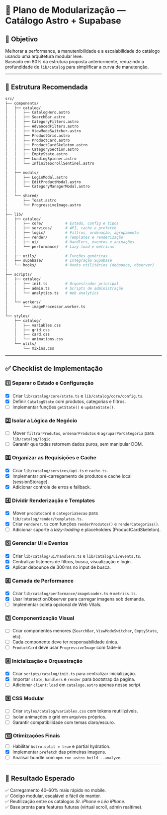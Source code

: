 # 🧩 Plano de Modularização — Catálogo Astro + Supabase

## 🎯 Objetivo
Melhorar a performance, a manutenibilidade e a escalabilidade do catálogo usando uma arquitetura modular leve.  
Baseado em 80% da estrutura proposta anteriormente, reduzindo a profundidade de `lib/catalog` para simplificar a curva de manutenção.

---

## 📁 Estrutura Recomendada
```bash
src/
├── components/
│   ├── catalog/
│   │   ├── CatalogHero.astro
│   │   ├── SearchBar.astro
│   │   ├── CategoryFilters.astro
│   │   ├── AdvancedFilters.astro
│   │   ├── ViewModeSwitcher.astro
│   │   ├── ProductGrid.astro
│   │   ├── ProductCard.astro
│   │   ├── ProductCardSkeleton.astro
│   │   ├── CategorySection.astro
│   │   ├── EmptyState.astro
│   │   ├── LoadingSpinner.astro
│   │   └── InfiniteScrollSentinel.astro
│   │
│   ├── modals/
│   │   ├── LoginModal.astro
│   │   ├── EditProductModal.astro
│   │   └── CategoryManagerModal.astro
│   │
│   └── shared/
│       ├── Toast.astro
│       └── ProgressiveImage.astro
│
├── lib/
│   ├── catalog/
│   │   ├── core/          # Estado, config e tipos
│   │   ├── services/      # API, cache e prefetch
│   │   ├── logic/         # Filtros, ordenação, agrupamento
│   │   ├── render/        # Templates e renderização
│   │   ├── ui/            # Handlers, eventos e animações
│   │   └── performance/   # Lazy load e métricas
│   │
│   ├── utils/             # Funções genéricas
│   ├── supabase/          # Integração Supabase
│   └── hooks/             # Hooks utilitários (debounce, observer)
│
├── scripts/
│   ├── catalog/
│   │   ├── init.ts        # Orquestrador principal
│   │   ├── admin.ts       # Scripts de administração
│   │   └── analytics.ts   # Web analytics
│   │
│   └── workers/
│       └── imageProcessor.worker.ts
│
└── styles/
    ├── catalog/
    │   ├── variables.css
    │   ├── grid.css
    │   ├── card.css
    │   └── animations.css
    └── utils/
        └── mixins.css
```

---

## ✅ Checklist de Implementação

### 1️⃣ **Separar o Estado e Configuração**
- [x] Criar `lib/catalog/core/state.ts` e `lib/catalog/core/config.ts`.
- [x] Definir `CatalogState` com produtos, categorias e filtros.
- [ ] Implementar funções `getState()` e `updateState()`.

### 2️⃣ **Isolar a Lógica de Negócio**
- [ ] Mover `filtrarProdutos`, `ordenarProdutos` e `agruparPorCategoria` para `lib/catalog/logic`.
- [ ] Garantir que todas retornem dados puros, sem manipular DOM.

### 3️⃣ **Organizar as Requisições e Cache**
- [x] Criar `lib/catalog/services/api.ts` e `cache.ts`.
- [x] Implementar pré-carregamento de produtos e cache local (sessionStorage).
- [x] Adicionar controle de erros e fallback.

### 4️⃣ **Dividir Renderização e Templates**
- [x] Mover `produtoCard` e `categoriaSecao` para `lib/catalog/render/templates.ts`.
- [x] Criar `renderer.ts` com funções `renderProdutos()` e `renderCategorias()`.
- [ ] Adicionar suporte a *lazy-loading* e placeholders (ProductCardSkeleton).

### 5️⃣ **Gerenciar UI e Eventos**
- [x] Criar `lib/catalog/ui/handlers.ts` e `lib/catalog/ui/events.ts`.
- [x] Centralizar listeners de filtros, busca, visualização e login.
- [x] Aplicar debounce de 300 ms no input de busca.

### 6️⃣ **Camada de Performance**
- [x] Criar `lib/catalog/performance/imageLoader.ts` e `metrics.ts`.
- [x] Usar IntersectionObserver para carregar imagens sob demanda.
- [ ] Implementar coleta opcional de Web Vitals.

### 7️⃣ **Componentização Visual**
- [ ] Criar componentes menores (`SearchBar`, `ViewModeSwitcher`, `EmptyState`, etc).
- [ ] Cada componente deve ter responsabilidade única.
- [ ] `ProductCard` deve usar `ProgressiveImage` com fade-in.

### 8️⃣ **Inicialização e Orquestração**
- [x] Criar `scripts/catalog/init.ts` para centralizar inicialização.
- [x] Importar `state`, `handlers` e `render` para bootstrap da página.
- [ ] Adicionar `client:load` em `catalogo.astro` apenas nesse script.

### 9️⃣ **CSS Modular**
- [ ] Criar `styles/catalog/variables.css` com tokens reutilizáveis.
- [ ] Isolar animações e grid em arquivos próprios.
- [ ] Garantir compatibilidade com temas claro/escuro.

### 🔟 **Otimizações Finais**
- [ ] Habilitar `Astro.split = true` e partial hydration.
- [x] Implementar `prefetch` das primeiras imagens.
- [ ] Analisar bundle com `npm run astro build --analyze`.

---

## 🚀 **Resultado Esperado**
✅ Carregamento 40–60% mais rápido no mobile.  
✅ Código modular, escalável e fácil de manter.  
✅ Reutilização entre os catálogos *Sr. iPhone* e *Léo iPhone*.  
✅ Base pronta para features futuras (virtual scroll, admin realtime).


